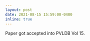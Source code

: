 ```yaml
---
layout: post
date: 2021-08-15 15:59:00-0400
inline: true
---
```


Paper got accepted into PVLDB Vol 15.
